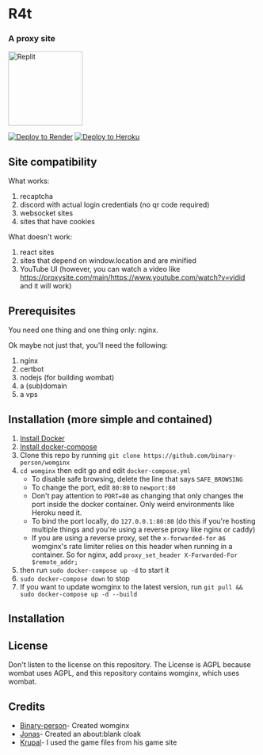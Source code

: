 # R4t
### A proxy site

<a href="https://repl.it/github/binary-person/womginx"><img src="https://docs.replit.com/images/repls/run-on-replit.svg" alt="Replit" width="150"/></a>


[![Deploy to Render](https://binbashbanana.github.io/deploy-buttons/buttons/remade/render.svg)](https://render.com/deploy?repo=https://github.com/R4tN3twork/R4t)
[![Deploy to Heroku](https://binbashbanana.github.io/deploy-buttons/buttons/remade/heroku.svg)](https://heroku.com/deploy/?template=https://github.com/R4tN3twork/R4t)
## Site compatibility

What works:
1. recaptcha
2. discord with actual login credentials (no qr code required)
3. websocket sites
4. sites that have cookies

What doesn't work:
1. react sites
2. sites that depend on window.location and are minified
3. YouTube UI (however, you can watch a video like https://proxysite.com/main/https://www.youtube.com/watch?v=vidid and it will work)

## Prerequisites

You need one thing and one thing only: nginx.

Ok maybe not just that, you'll need the following:
1. nginx
2. certbot
3. nodejs (for building wombat)
4. a (sub)domain
5. a vps

## Installation (more simple and contained)

1. [Install Docker](https://docs.docker.com/engine/install/ubuntu/)
2. [Install docker-compose](https://docs.docker.com/compose/install/)
3. Clone this repo by running `git clone https://github.com/binary-person/womginx`
4. `cd womginx` then edit go and edit `docker-compose.yml`
    - To disable safe browsing, delete the line that says `SAFE_BROWSING`
    - To change the port, edit `80:80` to `newport:80`
    - Don't pay attention to `PORT=80` as changing that only changes the port inside the docker container. Only weird environments like Heroku need it.
    - To bind the port locally, do `127.0.0.1:80:80` (do this if you're hosting multiple things and you're using a reverse proxy like nginx or caddy)
    - If you are using a reverse proxy, set the `x-forwarded-for` as womginx's rate limiter relies on this header when running in a container. So for nginx, add `proxy_set_header X-Forwarded-For $remote_addr;`
5. then run `sudo docker-compose up -d` to start it
6. `sudo docker-compose down` to stop
7. If you want to update womginx to the latest version, run `git pull && sudo docker-compose up -d --build`

## Installation

## License

Don't listen to the license on this repository.
The License is AGPL because wombat uses AGPL, and this repository contains womginx, which uses wombat.

## Credits

- [Binary-person](https://github.com/binary-person)-
  Created womginx
- [Jonas](https://github.com/jonasrhee1208wastaken)-
  Created an about:blank cloak
- [Krupal](https://github.com/lolfactor39)-
  I used the game files from his game site
